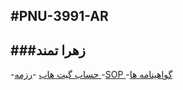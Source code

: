 #PNU-3991-AR
---------
###زهرا تمند
----------
-[حساب گیت هاب](https://github.com/zahra682)
</s></s>
-[رزمه ](https://zahra682.github.io)
</s></s>
-[SOP ](https://github.com/zahra682/sop/blob/main/index.html)
</s></s>
-[گواهینامه ها](https://github.com/zahra682/certificate/blob/main/jpg)
</s></s>
</s></s>
